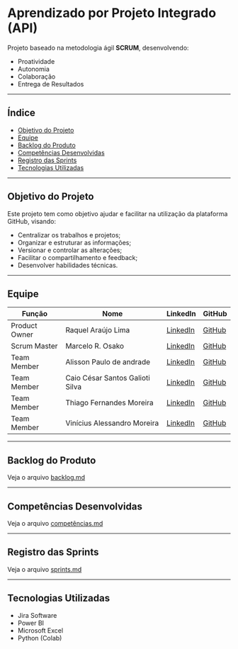 #   Aprendizado por Projeto Integrado (API) 

Projeto baseado na metodologia ágil **SCRUM**, desenvolvendo:
- Proatividade
- Autonomia
- Colaboração
- Entrega de Resultados

---

##   Índice
- [Objetivo do Projeto](#objetivo-do-projeto)
- [Equipe](#equipe)
- [Backlog do Produto](#backlog-do-produto)
- [Competências Desenvolvidas](#competências-desenvolvidas)
- [Registro das Sprints](#registro-das-sprints)
- [Tecnologias Utilizadas](#tecnologias-utilizadas)

---

##   Objetivo do Projeto
Este projeto tem como objetivo ajudar e facilitar na utilização da plataforma GitHub, visando:
- Centralizar os trabalhos e projetos;
- Organizar e estruturar as informações;
- Versionar e controlar as alterações;
- Facilitar o compartilhamento e feedback;
- Desenvolver habilidades técnicas.

---

##   Equipe
| Função         | Nome     | LinkedIn | GitHub |
|----------------|----------|----------|--------|
| Product Owner  | Raquel Araújo Lima  | [LinkedIn]() | [GitHub]() |
| Scrum Master   | Marcelo R. Osako | [LinkedIn]() |  [GitHub]() |
| Team Member    | Alisson Paulo de andrade  | [LinkedIn]() | [GitHub](https://github.com/alisson051013) |
| Team Member    | Caio César Santos Galioti Silva  | [LinkedIn]() | [GitHub]() |
| Team Member    | Thiago Fernandes Moreira | [LinkedIn]() | [GitHub]() |
| Team Member    | Vinícius Alessandro Moreira  | [LinkedIn]() | [GitHub]() |

---

##   Backlog do Produto
Veja o arquivo [backlog.md](backlog.md)

---

##   Competências Desenvolvidas
Veja o arquivo [competências.md](competências.md)

---

##   Registro das Sprints
Veja o arquivo [sprints.md](sprints.md)

---

##   Tecnologias Utilizadas
- Jira Software  
- Power BI
- Microsoft Excel  
- Python (Colab) 
  


